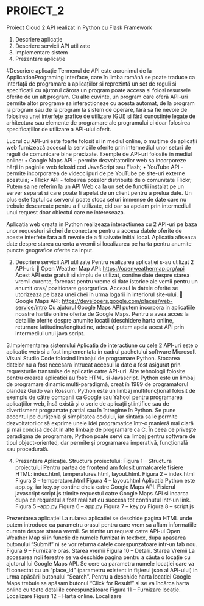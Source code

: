 # PROIECT_2
Proiect Cloud 2 API realizat in Python cu Flask Framework

1. Descriere aplicație	
2. Descriere servicii API utilizate	
3. Implementare sistem	
4. Prezentare aplicație	


#Descriere aplicație
Termenul de API este acronimul de la ApplicationPrograming Interface, care în limba română se poate traduce ca interfață de programare a aplicațiilor si reprezintă un set de reguli si specificații cu ajutorul cărora un program poate accesa si folosi resursele oferite de un alt program. Cu alte cuvinte, un program care oferă API-uri permite altor programe sa interacționeze cu acesta automat, de la program la program sau de la program la sistem de operare, fără sa fie nevoie de folosirea unei interfețe grafice de utilizare (GUI) si fără cunoștințe legate de arhitectura sau elemente de programare ale programului ci doar folosirea specificațiilor de utilizare a API-ului oferit.

Lucrul cu API-uri este foarte folosit si in mediul online, o mulțime de aplicații web furnizează accesul la serviciile oferite prin intermediul unor seturi de reguli de comunicare bine precizate. Exemple de API-uri folosite in mediul online:
•	Google Maps API - permite dezvoltatorilor web sa incorporeze hărți in paginile web folosid cod JavaScript sau Flash;
•	YouTube API - permite incorporarea de videoclipuri de pe YouTube pe site-uri externe acestuia;
•	Flickr API - folosirea pozelor distribuite de o comunitate Flickr;
Putem sa ne referim la un API Web ca la un set de functii instalat pe un server separat si care poate fi apelat de un client pentru a prelua date. Un plus este faptul ca serverul poate stoca seturi immense de date care nu trebuie descarcate pentru a fi utilizate, cid oar sa apelam prin intermediull unui request doar obiectul care ne intereseaza. 

Aplicatia web creata in Python realizeaza interactiunea cu 2 API-uri pe baza unor requesturi si chei de conectare pentru a accesa datele oferite de aceste interfete fara a fi nevoie de a fi salvate initial local. Aplicatia afiseaza date despre starea curenta a vremii si localizarea pe harta pentru anumite puncte geografice oferite ca input.

2. Descriere servicii API utilizate
Pentru realizarea aplicației s-au utilizat 2 API-uri:
	Open Weather Map API: https://openweathermap.org/api 
Acest API este gratuit si simplu de utilizat, contine date despre starea vremii curente, forecast pentru vreme si date istorice ale vemii pentru un anumit oras/ pozitionare georgrafica. Accesul la datele oferite se utorizeaza pe baza unei chei in urma logarii in interiorul site-ului. 
	Google Maps API: https://developers.google.com/places/web-service/intro 
Cu ajutorul Google Maps API putem incorpora in aplicatiile noastre hartile online oferite de Google Maps. Pentru a avea acces la detaliile oferite despre anumite locatii (deschidere harta online, returnare latitudine/longitudine, adresa) putem apela acest API prin intermediul unui java script. 

3.Implementarea sistemului
Aplicatia de interactiune cu cele 2 API-uri este o aplicatie web si a fost implementata in cadrul pachetului software Microsoft Visual Studio Code folosind limbajul de programare Python. Stocarea datelor nu a fost necesara intrucat accesul la date a fost asigurat prin requesturile transmise de aplicatie catre API-uri. Alte tehnologii folosite pentru crearea aplicatiei au fost: HTML si Javascript. 
Python este un limbaj de programare dinamic multi-paradigmă, creat în 1989 de programatorul olandez Guido van Rossum. Python este un limbaj multifuncțional folosit de exemplu de către companii ca Google sau Yahoo! pentru programarea aplicațiilor web, însă există și o serie de aplicații științifice sau de divertisment programate parțial sau în întregime în Python. Se pune accentul pe curățenia și simplitatea codului, iar sintaxa sa le permite dezvoltatorilor să exprime unele idei programatice într-o manieră mai clară și mai concisă decât în alte limbaje de programare ca C. În ceea ce privește paradigma de programare, Python poate servi ca limbaj pentru software de tipul object-oriented, dar permite și programarea imperativă, funcțională sau procedurală. 

4. Prezentare Aplicație.
Structura proiectului:
Figura 1 – Structura proiectului
Pentru partea de frontend am folosit urmatoarele fisiere HTML: index.html, temperatures.html, layout.html.
Figura 2 – index.html
Figura 3 – temperature.html
Figura 4 – layout.html
Aplicatia Python este app.py, iar key.py contine cheia catre Google Maps API. Fisierul javascript script.js trimite requestul catre Google Maps API si incarca dupa ce requestul a fost realizat cu success tot continutul intr-un link.
Figura 5 –app.py
Figura 6 – app.py
Figura 7 – key.py
Figura 8 – script.js

Prezentarea aplicației
La rularea aplicatiei se deschide pagina HTML unde putem introduce ca parametru orasul pentru care vrem sa aflam informatiile curente despre starea vremii. Se trimite un request catre API-ul Open Weather Map si in functie de numele furnizat in textbox, dupa apasarea butonului “Submit” ni se vor returna datele corespunzatoare intr-un tab nou.
Figura 9 – Furnizare oras. Starea vremii
Figura 10 – Detalii. Starea Vremii
La accesarea noii ferestre se va deschide pagina pentru a căuta o locație cu ajutorul lui Google Maps API. Se cere ca parametru numele locației care va fi conectat cu un “place_id”  (parametru existent in fișierul json al API-ului) in urma apăsării butonului “Search”. Pentru a deschide harta locatiei Google Maps trebuie sa apăsam butonul “Click for Result!” si se va încărca harta online cu toate detaliile corespunzătoare
Figura 11 – Furnizare locație. Localizare
Figura 12 – Harta online. Localizare

 


